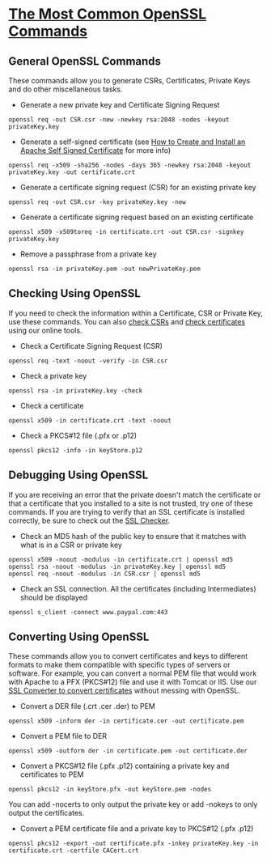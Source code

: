 # [The Most Common OpenSSL Commands](https://www.sslshopper.com/article-most-common-openssl-commands.html)

## General OpenSSL Commands

These commands allow you to generate CSRs, Certificates, Private Keys and do other miscellaneous tasks.

* Generate a new private key and Certificate Signing Request
```
openssl req -out CSR.csr -new -newkey rsa:2048 -nodes -keyout privateKey.key
```

* Generate a self-signed certificate (see [How to Create and Install an Apache Self Signed Certificate](https://www.sslshopper.com/article-how-to-create-and-install-an-apache-self-signed-certificate.html) for more info)
```
openssl req -x509 -sha256 -nodes -days 365 -newkey rsa:2048 -keyout privateKey.key -out certificate.crt
```

* Generate a certificate signing request (CSR) for an existing private key
```
openssl req -out CSR.csr -key privateKey.key -new
```

* Generate a certificate signing request based on an existing certificate
```
openssl x509 -x509toreq -in certificate.crt -out CSR.csr -signkey privateKey.key
```

* Remove a passphrase from a private key
```
openssl rsa -in privateKey.pem -out newPrivateKey.pem
```

## Checking Using OpenSSL
If you need to check the information within a Certificate, CSR or Private Key, use these commands. You can also [check CSRs](https://www.sslshopper.com/csr-decoder.html) and [check certificates](https://www.sslshopper.com/certificate-decoder.html) using our online tools.

* Check a Certificate Signing Request (CSR)
```
openssl req -text -noout -verify -in CSR.csr
```

* Check a private key
```
openssl rsa -in privateKey.key -check
```

* Check a certificate
```
openssl x509 -in certificate.crt -text -noout
```

* Check a PKCS#12 file (.pfx or .p12)
```
openssl pkcs12 -info -in keyStore.p12
```

## Debugging Using OpenSSL
If you are receiving an error that the private doesn't match the certificate or that a certificate that you installed to a site is not trusted, try one of these commands. If you are trying to verify that an SSL certificate is installed correctly, be sure to check out the [SSL Checker](https://www.sslshopper.com/ssl-checker.html).

* Check an MD5 hash of the public key to ensure that it matches with what is in a CSR or private key
```
openssl x509 -noout -modulus -in certificate.crt | openssl md5
openssl rsa -noout -modulus -in privateKey.key | openssl md5
openssl req -noout -modulus -in CSR.csr | openssl md5
```

* Check an SSL connection. All the certificates (including Intermediates) should be displayed
```
openssl s_client -connect www.paypal.com:443
```

## Converting Using OpenSSL
These commands allow you to convert certificates and keys to different formats to make them compatible with specific types of servers or software. For example, you can convert a normal PEM file that would work with Apache to a PFX (PKCS#12) file and use it with Tomcat or IIS. Use our [SSL Converter to convert certificates](https://www.sslshopper.com/ssl-converter.html) without messing with OpenSSL.

* Convert a DER file (.crt .cer .der) to PEM
```
openssl x509 -inform der -in certificate.cer -out certificate.pem
```

* Convert a PEM file to DER
```
openssl x509 -outform der -in certificate.pem -out certificate.der
```

* Convert a PKCS#12 file (.pfx .p12) containing a private key and certificates to PEM
```
openssl pkcs12 -in keyStore.pfx -out keyStore.pem -nodes
```
You can add -nocerts to only output the private key or add -nokeys to only output the certificates.

* Convert a PEM certificate file and a private key to PKCS#12 (.pfx .p12)
```
openssl pkcs12 -export -out certificate.pfx -inkey privateKey.key -in certificate.crt -certfile CACert.crt
```
